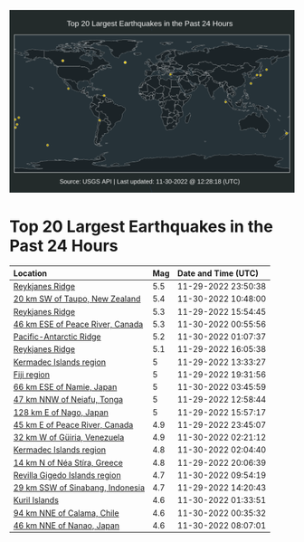 ![Map](./map.png)

# Top 20 Largest Earthquakes in the Past 24 Hours

| Location | Mag | Date and Time (UTC) |
|:---|:---|:---|
| [Reykjanes Ridge](https://earthquake.usgs.gov/earthquakes/eventpage/us6000j5mn) | 5.5 | 11-29-2022 23:50:38 |
| [20 km SW of Taupo, New Zealand](https://earthquake.usgs.gov/earthquakes/eventpage/us6000j5r4) | 5.4 | 11-30-2022 10:48:00 |
| [Reykjanes Ridge](https://earthquake.usgs.gov/earthquakes/eventpage/us7000itb1) | 5.3 | 11-29-2022 15:54:45 |
| [46 km ESE of Peace River, Canada](https://earthquake.usgs.gov/earthquakes/eventpage/us6000j5n4) | 5.3 | 11-30-2022 00:55:56 |
| [Pacific-Antarctic Ridge](https://earthquake.usgs.gov/earthquakes/eventpage/us6000j5nk) | 5.2 | 11-30-2022 01:07:37 |
| [Reykjanes Ridge](https://earthquake.usgs.gov/earthquakes/eventpage/us7000itb7) | 5.1 | 11-29-2022 16:05:38 |
| [Kermadec Islands region](https://earthquake.usgs.gov/earthquakes/eventpage/us7000ita4) | 5 | 11-29-2022 13:33:27 |
| [Fiji region](https://earthquake.usgs.gov/earthquakes/eventpage/us6000j5l4) | 5 | 11-29-2022 19:31:56 |
| [66 km ESE of Namie, Japan](https://earthquake.usgs.gov/earthquakes/eventpage/us6000j5pc) | 5 | 11-30-2022 03:45:59 |
| [47 km NNW of Neiafu, Tonga](https://earthquake.usgs.gov/earthquakes/eventpage/us7000it9p) | 5 | 11-29-2022 12:58:44 |
| [128 km E of Nago, Japan](https://earthquake.usgs.gov/earthquakes/eventpage/us7000itb3) | 5 | 11-29-2022 15:57:17 |
| [45 km E of Peace River, Canada](https://earthquake.usgs.gov/earthquakes/eventpage/us6000j5mm) | 4.9 | 11-29-2022 23:45:07 |
| [32 km W of Güiria, Venezuela](https://earthquake.usgs.gov/earthquakes/eventpage/us6000j5ns) | 4.9 | 11-30-2022 02:21:12 |
| [Kermadec Islands region](https://earthquake.usgs.gov/earthquakes/eventpage/us6000j5np) | 4.8 | 11-30-2022 02:04:40 |
| [14 km N of Néa Stíra, Greece](https://earthquake.usgs.gov/earthquakes/eventpage/us6000j5lc) | 4.8 | 11-29-2022 20:06:39 |
| [Revilla Gigedo Islands region](https://earthquake.usgs.gov/earthquakes/eventpage/us6000j5qu) | 4.7 | 11-30-2022 09:54:19 |
| [29 km SSW of Sinabang, Indonesia](https://earthquake.usgs.gov/earthquakes/eventpage/us7000itaj) | 4.7 | 11-29-2022 14:20:43 |
| [Kuril Islands](https://earthquake.usgs.gov/earthquakes/eventpage/us6000j5ni) | 4.6 | 11-30-2022 01:33:51 |
| [94 km NNE of Calama, Chile](https://earthquake.usgs.gov/earthquakes/eventpage/us6000j5n0) | 4.6 | 11-30-2022 00:35:32 |
| [46 km NNE of Nanao, Japan](https://earthquake.usgs.gov/earthquakes/eventpage/us6000j5qe) | 4.6 | 11-30-2022 08:07:01 |
